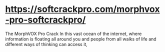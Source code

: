 # https://softcrackpro.com/morphvox-pro-softcrackpro/
 The MorphVOX Pro Crack In this vast ocean of the internet, where information is floating all around you and people from all walks of life and different ways of thinking can access it,

